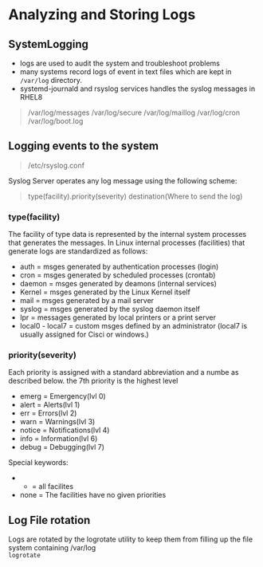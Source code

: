 # Analyzing and Storing Logs

## SystemLogging

- logs are used to audit the system and troubleshoot problems
- many systems record logs of event in text files which are kept in `/var/log` directory.
- systemd-journald and rsyslog services handles the syslog messages in RHEL8

> /var/log/messages
> /var/log/secure
> /var/log/maillog
> /var/log/cron
> /var/log/boot.log

## Logging events to the system

> /etc/rsyslog.conf

Syslog Server operates any log message using the following scheme:

> type(facility).priority(severity) destination(Where to send the log)

### type(facility)

The facility of type data is represented by the internal system processes that generates the messages. In Linux internal processes (facilities) that generate logs are standardized as follows:

- auth = msges generated by authentication processes (login)
- cron = msges generated by scheduled processes (crontab)
- daemon = msges generated by deamons (internal services)
- Kernel = msges generated by the Linux Kernel itself
- mail = msges generated by a mail server
- syslog = msges generated by the syslog daemon itself
- lpr = messages generated by local printers or a print server
- local0 - local7 = custom msges defined by an administrator (local7 is usually assigned for Cisci or windows.)

### priority(severity)

Each priority is assigned with a standard abbreviation and a numbe as described below. the 7th priority is the highest level

- emerg = Emergency(lvl 0)
- alert = Alerts(lvl 1)
- err = Errors(lvl 2)
- warn = Warnings(lvl 3)
- notice = Notifications(lvl 4)
- info = Information(lvl 6)
- debug = Debugging(lvl 7)

Special keywords:

- - = all facilites
- none = The facilities have no given priorities

## Log File rotation

Logs are rotated by the logrotate utility to keep them from filling up the file system containing /var/log  
`logrotate`
